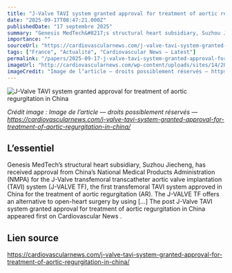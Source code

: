 ```yaml
---
title: "J-Valve TAVI system granted approval for treatment of aortic regurgitation in China"
date: "2025-09-17T08:47:21.000Z"
publishedDate: "17 septembre 2025"
summary: "Genesis MedTech&#8217;s structural heart subsidiary, Suzhou Jiecheng, has received approval from China&#8217;s National Medical Products Administration (NMPA) for the J-Valve transfemoral transcatheter aortic valve implantation (TAVI) system (J-VALVE TF), the first transfemoral TAVI system approved in China for the treatment of aortic regurgitation (AR). The J-VALVE TF offers an alternative to open-heart surgery by using [&#8230;] The post J-Valve TAVI system granted approval for treatment of aortic regurgitation in China appeared first on Cardiovascular News ."
importance: ""
sourceUrl: "https://cardiovascularnews.com/j-valve-tavi-system-granted-approval-for-treatment-of-aortic-regurgitation-in-china/"
tags: ["France", "Actualité", "Cardiovascular News — Latest"]
permalink: "/papers/2025-09-17-j-valve-tavi-system-granted-approval-for-treatment-of-aortic-regurgitation-in-china"
imageUrl: "http://cardiovascularnews.com/wp-content/uploads/sites/14/2019/01/j-valve.png"
imageCredit: "Image de l’article — droits possiblement réservés — https://cardiovascularnews.com/j-valve-tavi-system-granted-approval-for-treatment-of-aortic-regurgitation-in-china/"
---
```


![J-Valve TAVI system granted approval for treatment of aortic regurgitation in China](http://cardiovascularnews.com/wp-content/uploads/sites/14/2019/01/j-valve.png)

*Crédit image : Image de l’article — droits possiblement réservés — https://cardiovascularnews.com/j-valve-tavi-system-granted-approval-for-treatment-of-aortic-regurgitation-in-china/*

## L’essentiel

Genesis MedTech&#8217;s structural heart subsidiary, Suzhou Jiecheng, has received approval from China&#8217;s National Medical Products Administration (NMPA) for the J-Valve transfemoral transcatheter aortic valve implantation (TAVI) system (J-VALVE TF), the first transfemoral TAVI system approved in China for the treatment of aortic regurgitation (AR). The J-VALVE TF offers an alternative to open-heart surgery by using [&#8230;] The post J-Valve TAVI system granted approval for treatment of aortic regurgitation in China appeared first on Cardiovascular News .

## Lien source

https://cardiovascularnews.com/j-valve-tavi-system-granted-approval-for-treatment-of-aortic-regurgitation-in-china/
